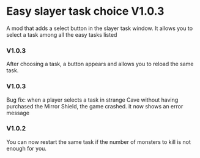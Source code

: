 # Easy slayer task choice V1.0.3

A mod that adds a select button in the slayer task window. It allows you to select a task among all the easy tasks listed

### V1.0.3

After choosing a task, a button appears and allows you to reload the same task.

### V1.0.3

Bug fix: when a player selects a task in strange Cave without having purchased the Mirror Shield, the game crashed. it now shows an error message

### V1.0.2

You can now restart the same task if the number of monsters to kill is not enough for you.
